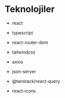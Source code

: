# Teknolojiler

- react
- typescript

- react-router-dom
- tailwindcss
- axios
- json-server
- @tanstack/react-query
- react-icons

